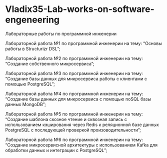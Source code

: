 # Vladix35-Lab-works-on-software-engeneering
Лабораторные работы по программной инженерии



Лабораторной работа №1 по программной инженерии на тему: “Основы работы в Structurizr DSL”;

Лабораторной работа №2 по программной инженерии на тему: “Создание собственного микросервиса”;

Лабораторной работа №3 по программной инженерии на тему: “Создание базы данных для микросервиса работы с клиентами с помощью PostgreSQL”;

Лабораторной работа №4 по программной инженерии на тему: “Создание базы данных для микросервиса с помощью noSQL базы данных MongoDB”;

Лабораторной работа №5 по программной инженерии на тему: “Создание шаблона скозное чтение и сквозная запись с использованием кэширования через Redis к реляционной базе данных PostgreSQL с последующей проверкой произоводительности”;

Лабораторной работа №6 по программной инженерии на тему: “Создание микросервисной архитектуры с использованием Kafka для обработки данных и интеграции с PostgreSQL”;
